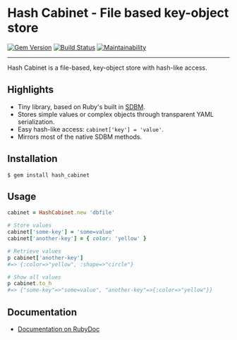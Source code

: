 Hash Cabinet - File based key-object store
==================================================

[![Gem Version](https://badge.fury.io/rb/hash_cabinet.svg)](https://badge.fury.io/rb/hash_cabinet)
[![Build Status](https://travis-ci.com/DannyBen/hash_cabinet.svg?branch=master)](https://travis-ci.com/DannyBen/hash_cabinet)
[![Maintainability](https://api.codeclimate.com/v1/badges/c69f9676cd8cd5fc33bc/maintainability)](https://codeclimate.com/github/DannyBen/hash_cabinet/maintainability)

---

Hash Cabinet is a file-based, key-object store with hash-like access.


Highlights
--------------------------------------------------

- Tiny library, based on Ruby's built in [SDBM].
- Stores simple values or complex objects through transparent YAML 
  serialization.
- Easy hash-like access: `cabinet['key'] = 'value'`.
- Mirrors most of the native SDBM methods.


Installation
--------------------------------------------------

    $ gem install hash_cabinet



Usage
--------------------------------------------------

```ruby
cabinet = HashCabinet.new 'dbfile'

# Store values
cabinet['some-key'] = 'some=value'
cabinet['another-key'] = { color: 'yellow' }

# Retrieve values
p cabinet['another-key']
#=> {:color=>"yellow", :shape=>"circle"}

# Show all values
p cabinet.to_h
#=> {"some-key"=>"some=value", "another-key"=>{:color=>"yellow"}}

```

Documentation
--------------------------------------------------

- [Documentation on RubyDoc][docs]



[SDBM]: https://ruby-doc.org/stdlib-2.6.3/libdoc/sdbm/rdoc/SDBM.html
[docs]: https://rubydoc.info/gems/hash_cabinet/HashCabinet

